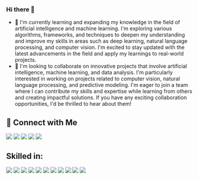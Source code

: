 ### Hi there 👋



- 🌱 I'm currently learning and expanding my knowledge in the field of artificial intelligence and machine learning. I'm exploring various algorithms, frameworks, and techniques to deepen my understanding and improve my skills in areas such as deep learning, natural language processing, and computer vision. I'm excited to stay updated with the latest advancements in the field and apply my learnings to real-world projects.
- 👯 I'm looking to collaborate on innovative projects that involve artificial intelligence, machine learning, and data analysis. I'm particularly interested in working on projects related to computer vision, natural language processing, and predictive modeling. I'm eager to join a team where I can contribute my skills and expertise while learning from others and creating impactful solutions. If you have any exciting collaboration opportunities, I'd be thrilled to hear about them!

## 🔗 Connect with Me


 
<div> 
<a href="https://medium.com/@PhaneeshaChilaveni" target="_blank"><img src="https://img.shields.io/badge/Medium-12100E?style=for-the-badge&logo=medium&logoColor=white" target="_blank"></a>
<a href="mailto:venkatasaiphaneesha@gmail.com"><img src="https://img.shields.io/badge/-Gmail-%23D14836?style=for-the-badge&logo=gmail&logoColor=white" target="_blank"></a>
<a href="https://www.linkedin.com/in/phaneesha-chilaveni/" target="_blank"><img src="https://img.shields.io/badge/-LinkedIn-%230077B5?style=for-the-badge&logo=linkedin&logoColor=white" target="_blank"></a> 
<a href="https://www.hackerrank.com/vchilave?hr_r=1" target="_blank"><img src="https://img.shields.io/badge/-Hackerrank-%232EC866?style=for-the-badge&logo=hackerrank&logoColor=white" target="_blank"></a>
<a href="https://leetcode.com/phanee16/" target="_blank"><img src="https://img.shields.io/badge/-LeetCode-%23FFA116?style=for-the-badge&logo=leetcode&logoColor=white" target="_blank"></a>


</div>

## Skilled in:
<div>
<img src="https://img.shields.io/badge/-Python-%233776AB?style=for-the-badge&logo=python&logoColor=white">
<img src="https://img.shields.io/badge/-R-%23276DC3?style=for-the-badge&logo=r&logoColor=white">
<img src="https://img.shields.io/badge/-Tableau-%23E97627?style=for-the-badge&logo=tableau&logoColor=white">
<img src="https://img.shields.io/badge/-Apache%20Spark-%23E25A1C?style=for-the-badge&logo=apache-spark&logoColor=white">
<img src="https://img.shields.io/badge/-SQL-%23003B57?style=for-the-badge&logo=postgresql&logoColor=white">
<img src="https://img.shields.io/badge/-Machine%20Learning-%23F7931E?style=for-the-badge&logo=machine-learning&logoColor=white">
<img src="https://img.shields.io/badge/-Deep%20Learning-%23000000?style=for-the-badge&logo=deep-learning&logoColor=white">
<img src="https://img.shields.io/badge/-NLP-%2300BFFF?style=for-the-badge&logo=natural-language-processing&logoColor=white">
<img src="https://img.shields.io/badge/-Data%20Visualization-%23FF6F00?style=for-the-badge&logo=data-visualization&logoColor=white">
<img src="https://img.shields.io/badge/-Data%20Engineering-%2300B0B9?style=for-the-badge&logo=data-engineering&logoColor=white">
<img src="https://img.shields.io/badge/-Data%20Analytics-%23F05340?style=for-the-badge&logo=data-analytics&logoColor=white">

</div>
